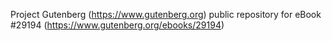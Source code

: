 Project Gutenberg (https://www.gutenberg.org) public repository for eBook #29194 (https://www.gutenberg.org/ebooks/29194)
